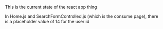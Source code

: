 This is the current state of the react app thing 

In Home.js and SearchFormControlled.js (which is the consume page), there is a placeholder value of 14 for the user id
